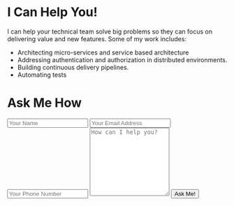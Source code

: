 # I Can Help You!

I can help your technical team solve big problems so they can focus on
delivering value and new features. Some of my work includes:

* Architecting micro-services and service based architecture
* Addressing authentication and authorization in distributed
  environments.
* Building continuous delivery pipelines.
* Automating tests

# Ask Me How

<form id="contact" accept-charset="UTF-8" action="https://fredjean.net/rest/contact" method="POST">
  <input type="text" name="name" placeholder="Your Name" required aria-label="Your Name" />
  <input type="email" name="email" placeholder="Your Email Address" required aria-label="Your Email Address" />
  <input type="tel" name="phone" placeholder="Your Phone Number" required aria-label="Your Phone Number" />
  <textarea rows="10" name="message" placeholder="How can I help you?" required aria-label="Your Message"></textarea>
  <button type="submit">Ask Me!</button>
</form>


